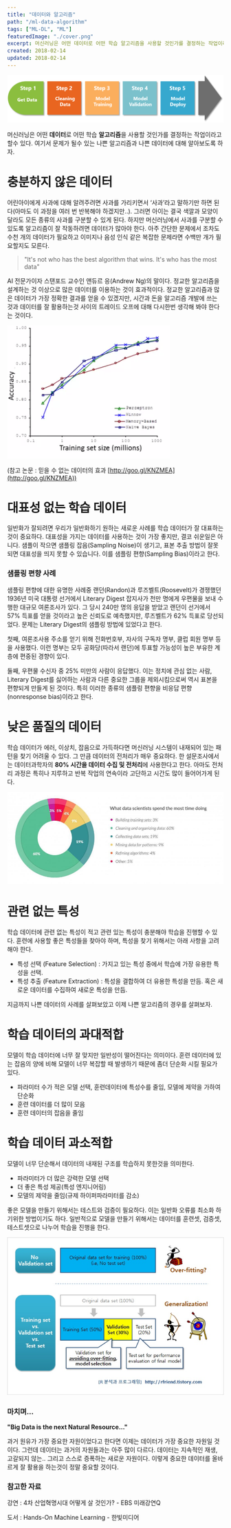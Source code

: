 ```yaml
---
title: "데이터와 알고리즘"
path: "/ml-data-algorithm"
tags: ["ML-DL", "ML"]
featuredImage: "./cover.png"
excerpt: 머신러닝은 어떤 데이터로 어떤 학습 알고리즘을 사용할 것인가를 결정하는 작업이라고 할수 있다. 여기서 문제가 될수 있는 나쁜 알고리즘과 나쁜 데이터에 대해 알아보도록 하자.
created: 2018-02-14
updated: 2018-02-14
---
```


![ml-1](ml-process.png)

머신러닝은 어떤 **데이터**로 어떤 학습 **알고리즘**을 사용할 것인가를 결정하는 작업이라고 할수 있다. 여기서 문제가 될수 있는 나쁜 알고리즘과 나쁜 데이터에 대해 알아보도록 하자.

# 충분하지 않은 데이터

어린아이에게 사과에 대해 알려주려면 사과를 가리키면서 ‘사과’라고 말하기만 하면 된다(아마도 이 과정을 여러 번 반복해야 하겠지만..). 그러면 아이는 결국 색깔과 모양이 달라도 모든 종류의 사과를 구분할 수 있게 된다. 하지만 머신러닝에서 사과를 구분할 수 있도록 알고리즘이 잘 작동하려면 데이터가 많아야 한다. 아주 간단한 문제에서 조차도 수천 개의 데이터가 필요하고 이미지나 음성 인식 같은 복잡한 문제라면 수백만 개가 필요할지도 모른다.

>"It's not who has the best algorithm that wins. It's who has the most data"

AI 전문가이자 스탠포드 교수인 앤듀르 응(Andrew Ng)의 말이다. 정교한 알고리즘을 설계하는 것 이상으로 많은 데이터를 이용하는 것이 효과적이다. 정교한 알고리즘과 많은 데이터가 가장 정확한 결과를 얻을 수 있겠지만, 시간과 돈을 알고리즘 개발에 쓰는 것과 데이터를 잘 활용하는것 사이의 트레이드 오프에 대해 다시한번 생각해 봐야 한다는 것이다.

![ml-data](data.png)

(참고 논문 : 믿을 수 없는 데이터의 효과 [http://goo.gl/KNZMEA](http://goo.gl/KNZMEA))

# 대표성 없는 학습 데이터

일반화가 잘되려면 우리가 일반화하기 원하는 새로운 사례를 학습 데이터가 잘 대표하는 것이 중요하다. 대표성을 가지는 데이터를 사용하는 것이 가장 좋지만, 결코 쉬운일은 아니다.
샘플이 작으면 샘플링 잡음(Sampling Noise)이 생기고, 표본 추출 방법이 잘못되면 대표성을 띄지 못할 수 있습니다. 이를 샘플링 편향(Sampling Bias)이라고 한다.

### **샘플링 편향 사례**
샘플링 편향에 대한 유명한 사례중 랜던(Randon)과 루즈벨트(Roosevelt)가 경쟁했던 1936년 미국 대통령 선거에서 Literary Digest 잡지사가 천만 명에게 우편물을 보내 수행한 대규모 여론조사가 있다. 그 당시 240만 명의 응답을 받았고 랜던이 선거에서 57% 득표를 얻을 것이라고 높은 신뢰도로 예측했지만, 루즈벨트가 62% 득표로 당선되었다. 문제는 Literary Digest의 샘플링 방법에 있었다고 한다.

첫째, 여론조사용 주소를 얻기 위해 전화번호부, 자사의 구독자 명부, 클럽 회원 명부 등을 사용했다. 이런 명부는 모두 공화당(따라서 랜던)에 투표할 가능성이 높은 부유한 계층에 편중된 경향이 있다.

둘째, 우편물 수신자 중 25% 미만의 사람이 응답했다. 이는 정치에 관심 없는 사람, Literary Digest를 싫어하는 사람과 다른 중요한 그룹을 제외시킴으로써 역시 표본을 편향되게 만들게 된 것이다. 특히 이러한 종류의 샘플링 편향을 비응답 편향(nonresponse bias)이라고 한다.

# 낮은 품질의 데이터

학습 데이터가 에러, 이상치, 잡음으로 가득하다면 머신러닝 시스템이 내재되어 있는 패턴을 찾기 어려울 수 있다. 그 만큼 데이터의 전처리가 매우 중요하다. 한 설문조사에서는 데이터과학자의 **80% 시간을 데이터 수집 및 전처리**에 사용한다고 한다. 아마도 전처리 과정은 특히나 지루하고 반복 작업의 연속이라 고단하고 시간도 많이 들어어가게 된다.

![clean-data](cleaning-time.jpg)

# 관련 없는 특성

학습 데이터에 관련 없는 특성이 적고 관련 있는 특성이 충분해야 학습을 진행할 수 있다.
훈련에 사용할 좋은 특성들을 찾아야 하며, 특성을 찾기 위해서는 아래 사항을 고려 해야 한다.

- 특성 선택 (Feature Selection) : 가지고 있는 특성 중에서 학습에 가장 유용한 특성을 선택.
- 특성 추출 (Feature Extraction) : 특성을 결합하여 더 유용한 특성을 만듬. 혹은 새로운 데이터를 수집하여 새로운 특성을 만듬.

지금까지 나쁜 데이터의 사례를 살펴보았고 이제 나쁜 알고리즘의 경우를 살펴보자.

# 학습 데이터의 과대적합

모델이 학습 데이터에 너무 잘 맞지만 일반성이 떨어진다는 의미이다.
훈련 데이터에 있는 잡음의 양에 비해 모델이 너무 복잡할 때 발생하기 때문에 좀더 단순화 시킬 필요가 있다.

- 파라미터 수가 적은 모델 선택, 훈련데이터에 특성수를 줄임, 모델에 제약을 가하여 단순화
- 훈련 데이터를 더 많이 모음
- 훈련 데이터의 잡음을 줄임

# 학습 데이터 과소적합

모델이 너무 단순해서 데이터의 내재된 구조를 학습하지 못한것을 의미한다.

- 파라미터가 더 많은 강력한 모델 선택
- 더 좋은 특성 제공(특성 엔지니어링)
- 모델의 제약을 줄임(규제 하이퍼파라미터를 감소)

좋은 모델을 만들기 위해서는 테스트와 검증이 필요하다. 이는 일반화 오류를 최소화 하기위한 방법이기도 하다. 일반적으로 모델을 만들기 위해서는 데이터를 훈련셋, 검증셋, 테스트셋으로 나누어 학습을 진행을 한다.

![ml-data-set](data-set.jpg)

### **마치며...**
**"Big Data is the next Natural Resource..."**

과거 원유가 가장 중요한 자원이었다고 한다면 이제는 데이터가 가장 중요한 자원일 것이다. 
그런데 데이터는 과거의 자원들과는 아주 많이 다르다. 데이터는 지속적인 재생, 고갈되지 않는.. 그리고 스스로 증폭하는 새로운 자원이다. 이렇게 중요한 데이터를 올바르게 잘 활용을 하는것이 정말 중요할 것이다. 

### **참고한 자료**
강연 : 4차 산업혁명시대 어떻게 살 것인가? - EBS 미래강연Q

도서 : Hands-On Machine Learning - 한빛미디어